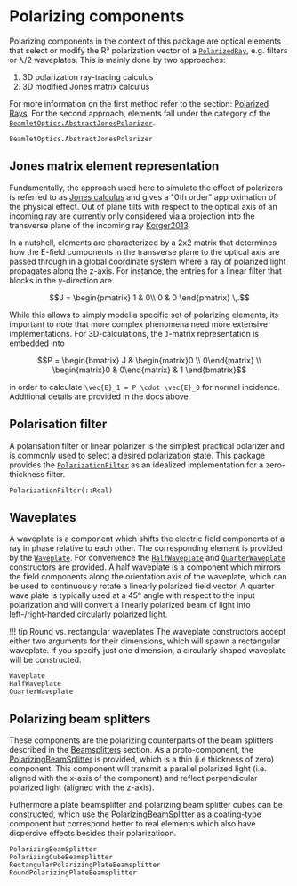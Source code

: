 # Polarizing components

Polarizing components in the context of this package are optical elements that select or modify the R³ polarization vector of a [`PolarizedRay`](@ref), e.g. filters or λ/2 waveplates. This is mainly done by two approaches:

1. 3D polarization ray-tracing calculus
2. 3D modified Jones matrix calculus

For more information on the first method refer to the section: [Polarized Rays](@ref). For the second approach, elements fall under the category of the [`BeamletOptics.AbstractJonesPolarizer`](@ref).

```@docs; canonical=false
BeamletOptics.AbstractJonesPolarizer
```

## Jones matrix element representation

Fundamentally, the approach used here to simulate the effect of polarizers is referred to as [Jones calculus](https://en.wikipedia.org/wiki/Jones_calculus) and gives a "0th order" approximation of the physical effect. Out of plane tilts with respect to the optical axis of an incoming ray are currently only considered via a projection into the transverse plane of the incoming ray [Korger2013](@cite).

In a nutshell, elements are characterized by a 2x2 matrix that determines how the E-field components in the transverse plane to the optical axis are passed through in a global coordinate system where a ray of polarized light propagates along the z-axis. For instance, the entries for a linear filter that blocks in the y-direction are

```math
J = 
\begin{pmatrix}
1 & 0\\
0 & 0
\end{pmatrix} \,.
```

While this allows to simply model a specific set of polarizing elements, its important to note that more complex phenomena need more extensive implementations. For 3D-calculations, the ``J``-matrix representation is embedded into 

```math
P =
\begin{bmatrix}
  J & \begin{matrix}0 \\ 0\end{matrix} \\
  \begin{matrix}0 & 0\end{matrix} & 1
\end{bmatrix}
```

in order to calculate ``\vec{E}_1 = P \cdot \vec{E}_0`` for normal incidence. Additional details are provided in the docs above.

## Polarisation filter

A polarisation filter or linear polarizer is the simplest practical polarizer and is commonly used to select a desired polarization state. This package provides the [`PolarizationFilter`](@ref) as an idealized implementation for a zero-thickness filter.

```@docs; canonical=false
PolarizationFilter(::Real)
```

## Waveplates

A waveplate is a component which shifts the electric field components of a ray in phase relative to each other. The corresponding element is provided by the [`Waveplate`](@ref). For convenience the [`HalfWaveplate`](@ref) and [`QuarterWaveplate`](@ref) constructors are provided. A half waveplate is a component which mirrors the field components along the orientation axis of the waveplate, which can be used to continuously rotate a linearly polarized field vector. A quarter wave plate is typically used at a 45° angle with respect to the input polarization and will convert a linearly polarized beam of light into left-/right-handed circularly polarized light.


!!! tip Round vs. rectangular waveplates
    The waveplate constructors accept either two arguments for their dimensions, which will spawn a rectangular waveplate. If you specify just one dimension, a circularly shaped waveplate will be constructed.

```@docs; canonical=false
Waveplate
HalfWaveplate
QuarterWaveplate
```

## Polarizing beam splitters

These components are the polarizing counterparts of the beam splitters described in the [Beamsplitters](@ref) section. As a proto-component, the [PolarizingBeamSplitter](@ref) is provided, which is a thin (i.e thickness of zero) component. This component will transmit a parallel polarized light (i.e. aligned with the x-axis of the component) and reflect perpendicular polarized light (aligned with the z-axis).

Futhermore a plate beamsplitter and polarizing beam splitter cubes can be constructed, which use the [PolarizingBeamSplitter](@ref) as a coating-type component but correspond better to real elements which also have dispersive effects besides their polarizatioon.

```@docs; canonical=false
PolarizingBeamSplitter
PolarizingCubeBeamsplitter
RectangularPolarizingPlateBeamsplitter
RoundPolarizingPlateBeamsplitter
```